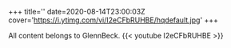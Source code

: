 +++
title=''
date=2020-08-14T23:00:03Z
cover='https://i.ytimg.com/vi/I2eCFbRUHBE/hqdefault.jpg'
+++

All content belongs to GlennBeck.
{{< youtube I2eCFbRUHBE >}}
